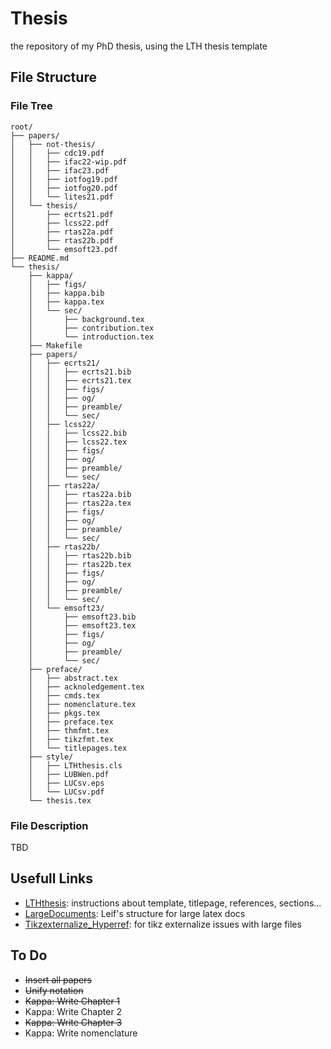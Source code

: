 # Thesis
the repository of my PhD thesis, using the LTH thesis template

## File Structure

### File Tree

```
root/
├── papers/
│   ├── not-thesis/
│   │   ├── cdc19.pdf
│   │   ├── ifac22-wip.pdf
│   │   ├── ifac23.pdf
│   │   ├── iotfog19.pdf
│   │   ├── iotfog20.pdf
│   │   └── lites21.pdf
│   └── thesis/
│       ├── ecrts21.pdf
│       ├── lcss22.pdf
│       ├── rtas22a.pdf
│       ├── rtas22b.pdf
│       └── emsoft23.pdf
├── README.md
└── thesis/
    ├── kappa/
    │   ├── figs/
    │   ├── kappa.bib
    │   ├── kappa.tex
    │   └── sec/
    │       ├── background.tex
    │       ├── contribution.tex
    │       └── introduction.tex
    ├── Makefile
    ├── papers/
    │   ├── ecrts21/
    │   │   ├── ecrts21.bib
    │   │   ├── ecrts21.tex
    │   │   ├── figs/
    │   │   ├── og/
    │   │   ├── preamble/
    │   │   └── sec/
    │   ├── lcss22/
    │   │   ├── lcss22.bib
    │   │   ├── lcss22.tex
    │   │   ├── figs/
    │   │   ├── og/
    │   │   ├── preamble/
    │   │   └── sec/
    │   ├── rtas22a/
    │   │   ├── rtas22a.bib
    │   │   ├── rtas22a.tex
    │   │   ├── figs/
    │   │   ├── og/
    │   │   ├── preamble/
    │   │   └── sec/
    │   ├── rtas22b/
    │   │   ├── rtas22b.bib
    │   │   ├── rtas22b.tex
    │   │   ├── figs/
    │   │   ├── og/
    │   │   ├── preamble/
    │   │   └── sec/
    │   └── emsoft23/
    │       ├── emsoft23.bib
    │       ├── emsoft23.tex
    │       ├── figs/
    │       ├── og/
    │       ├── preamble/
    │       └── sec/
    ├── preface/
    │   ├── abstract.tex
    │   ├── acknoledgement.tex
    │   ├── cmds.tex
    │   ├── nomenclature.tex
    │   ├── pkgs.tex
    │   ├── preface.tex
    │   ├── thmfmt.tex
    │   ├── tikzfmt.tex
    │   └── titlepages.tex
    ├── style/
    │   ├── LTHthesis.cls
    │   ├── LUBWen.pdf
    │   ├── LUCsv.eps
    │   └── LUCsv.pdf
    └── thesis.tex
```

### File Description
TBD

## Usefull Links

* [LTHthesis](https://wiki.control.lth.se/Computer/Latex/LTHthesis): instructions about template, titlepage, references, sections...
* [LargeDocuments](https://wiki.control.lth.se/Computer/Latex/LargeDocuments): Leif's structure for large latex docs
* [Tikzexternalize_Hyperref](https://wiki.control.lth.se/Computer/Latex/Tikzexternalize_Hyperref): for tikz externalize issues with large files

## To Do
* ~~Insert all papers~~
* ~~Unify notation~~
* ~~Kappa: Write Chapter 1~~
* Kappa: Write Chapter 2
* ~~Kappa: Write Chapter 3~~
* Kappa: Write nomenclature
